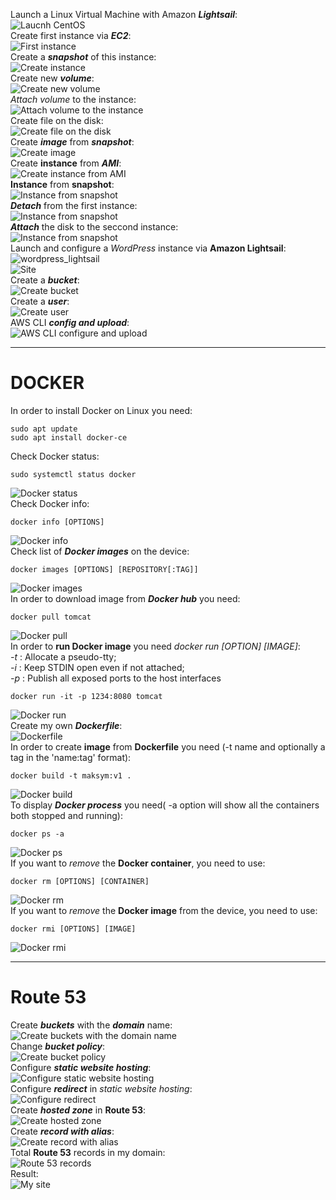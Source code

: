 Launch a Linux Virtual Machine with Amazon ***Lightsail***:  
![Laucnh CentOS](screenshots/centos_lightsail.png)  
Create first instance via ***EC2***:  
![First instance](screenshots/first_instance.png)  
Create a ***snapshot*** of this instance:  
![Create instance](screenshots/instance_backup.png)  
Create new ***volume***:  
![Create new volume](screenshots/Create_new_disk.png)  
*Attach volume* to the instance:  
![Attach volume to the instance](screenshots/attach_disk.png)  
Create file on the disk:  
![Create file on the disk](screenshots/create_file_disk.png)  
Create ***image*** from ***snapshot***:  
![Create image](screenshots/create_image.png)  
Create **instance** from ***AMI***:  
![Create instance from AMI](screenshots/create_instance_from_AMI.png)  
**Instance** from **snapshot**:  
![Instance from snapshot](screenshots/instance_from_snapshot.png)  
***Detach*** from the first instance:  
![Instance from snapshot](screenshots/detach_disk.png)  
***Attach*** the disk to the seccond instance:  
![Instance from snapshot](screenshots/attach_disk_to_instance2.png)  
Launch and configure a *WordPress* instance via **Amazon Lightsail**:  
![wordpress_lightsail](screenshots/wordpress_lightsail.png)  
![Site](screenshots/wordpress_lightsail2.png)  
Create a ***bucket***:  
![Create bucket](screenshots/create_bucket.png)  
Create a ***user***:  
![Create user](screenshots/users.png)  
AWS CLI ***config and upload***:  
![AWS CLI configure and upload](screenshots/aws_configure_upload.png)  

------------
# DOCKER


In order to install Docker on Linux you need:  
```
sudo apt update
sudo apt install docker-ce
```
Check Docker status:  
```
sudo systemctl status docker
```
![Docker status](screenshots/docker_status.png)  
Check Docker info:  
```
docker info [OPTIONS]
```
![Docker info](screenshots/docker_info.png)  
Check list of ***Docker images*** on the device:
```
docker images [OPTIONS] [REPOSITORY[:TAG]]
```
![Docker images](screenshots/docker_images.png)  
In order to download image from ***Docker hub*** you need:  
```
docker pull tomcat
```
![Docker pull](screenshots/docker_pull.png)  
In order to **run Docker image** you need *docker run [OPTION] [IMAGE]*:  
*-t* : Allocate a pseudo-tty;  
*-i* : Keep STDIN open even if not attached;  
*-p* : Publish all exposed ports to the host interfaces  
```
docker run -it -p 1234:8080 tomcat
```
![Docker run](screenshots/docker_run.png)  
Create my own ***Dockerfile***:  
![Dockerfile](screenshots/dockerfile.png)  
In order to create **image** from **Dockerfile** you need (-t name and optionally a tag in the 'name:tag' format):  
```
docker build -t maksym:v1 .
```
![Docker build](screenshots/docker_build.png)  
To display ***Docker process*** you need( -a option will show all the containers both stopped and running):  
```
docker ps -a
```
![Docker ps](screenshots/docker_ps.png)  
If you want to *remove* the **Docker container**, you need to use:
```
docker rm [OPTIONS] [CONTAINER]
```
![Docker rm](screenshots/docker_rm.png)  
If you want to *remove* the **Docker image** from the device, you need to use: 
```
docker rmi [OPTIONS] [IMAGE]
```
![Docker rmi](screenshots/docker_rmi.png)  


------------
# Route 53



Create ***buckets*** with the ***domain*** name:  
![Create buckets with the domain name](screenshots/create_buckets_with_domain_name.png)  
Change ***bucket policy***:  
![Create bucket policy](screenshots/change_bucket_policy.png)  
Configure ***static website hosting***:  
![Configure static website hosting](screenshots/static_website_hosting.png)  
Configure ***redirect*** in *static website hosting*:  
![Configure redirect](screenshots/redirect.png)  
Create ***hosted zone*** in **Route 53**:  
![Create hosted zone](screenshots/create_hosted_zone.png)  
Create ***record with alias***:  
![Create record with alias](screenshots/create_record_alias.png)  
Total **Route 53** records in my domain:  
![Route 53 records](screenshots/route53_records.png)  
Result:  
![My site](screenshots/my_site.png)  


